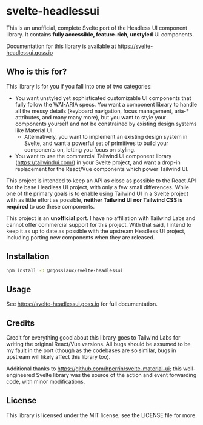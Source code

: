 # svelte-headlessui

This is an unofficial, complete Svelte port of the Headless UI component library. It contains **fully accessible, feature-rich, unstyled** UI components.

Documentation for this library is available at https://svelte-headlessui.goss.io

## Who is this for?

This library is for you if you fall into one of two categories:

- You want unstyled yet sophisticated customizable UI components that fully follow the WAI-ARIA specs. You want a component library to handle all the messy details (keyboard navigation, focus management, aria-\* attributes, and many many more), but you want to style your components yourself and not be constrained by existing design systems like Material UI.
  - Alternatively, you want to implement an existing design system in Svelte, and want a powerful set of primitives to build your components on, letting you focus on styling.
- You want to use the commercial Tailwind UI component library (https://tailwindui.com/) in your Svelte project, and want a drop-in replacement for the React/Vue components which power Tailwind UI.

This project is intended to keep an API as close as possible to the React API for the base Headless UI project, with only a few small differences. While one of the primary goals is to enable using Tailwind UI in a Svelte project with as little effort as possible, **neither Tailwind UI nor Tailwind CSS is required** to use these components.

This project is an **unofficial** port. I have no affiliation with Tailwind Labs and cannot offer commercial support for this project. With that said, I intend to keep it as up to date as possible with the upstream Headless UI project, including porting new components when they are released.

## Installation

```bash
npm install -D @rgossiaux/svelte-headlessui
```

## Usage

See https://svelte-headlessui.goss.io for full documentation.

## Credits

Credit for everything good about this library goes to Tailwind Labs for writing the original React/Vue versions. All bugs should be assumed to be my fault in the port (though as the codebases are so similar, bugs in upstream will likely affect this library too).

Additional thanks to https://github.com/hperrin/svelte-material-ui; this well-engineered Svelte library was the source of the action and event forwarding code, with minor modifications.

## License

This library is licensed under the MIT license; see the LICENSE file for more.
